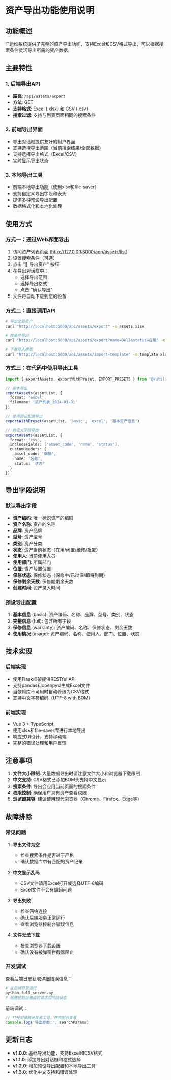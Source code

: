 # 资产导出功能使用说明

## 功能概述

IT运维系统提供了完整的资产导出功能，支持Excel和CSV格式导出，可以根据搜索条件灵活导出所需的资产数据。

## 主要特性

### 1. 后端导出API
- **路径**: `/api/assets/export`
- **方法**: GET
- **支持格式**: Excel (.xlsx) 和 CSV (.csv)
- **搜索过滤**: 支持与列表页面相同的搜索条件

### 2. 前端导出界面
- 导出对话框提供友好的用户界面
- 支持选择导出范围（当前搜索结果/全部数据）
- 支持选择导出格式（Excel/CSV）
- 实时显示导出状态

### 3. 本地导出工具
- 前端本地导出功能（使用xlsx和file-saver）
- 支持自定义导出字段和表头
- 提供多种预设导出配置
- 数据格式化和本地化处理

## 使用方式

### 方式一：通过Web界面导出

1. 访问资产列表页面 (http://127.0.0.1:3000/app/assets/list)
2. 设置搜索条件（可选）
3. 点击 "📄 导出资产" 按钮
4. 在导出对话框中：
   - 选择导出范围
   - 选择导出格式
   - 点击 "确认导出"
5. 文件将自动下载到您的设备

### 方式二：直接调用API

```bash
# 导出全部资产
curl "http://localhost:5000/api/assets/export" -o assets.xlsx

# 按条件导出
curl "http://localhost:5000/api/assets/export?name=Dell&status=在用" -o dell_assets.xlsx

# 下载导入模板
curl "http://localhost:5000/api/assets/import-template" -o template.xlsx
```

### 方式三：在代码中使用导出工具

```typescript
import { exportAssets, exportWithPreset, EXPORT_PRESETS } from '@/utils/assetExport'

// 基本导出
exportAssets(assetList, {
  format: 'excel',
  filename: '资产列表_2024-01-01'
})

// 使用预设配置导出
exportWithPreset(assetList, 'basic', 'excel', '基本资产信息')

// 自定义字段导出
exportAssets(assetList, {
  format: 'csv',
  includeFields: ['asset_code', 'name', 'status'],
  customHeaders: {
    asset_code: '编码',
    name: '名称', 
    status: '状态'
  }
})
```

## 导出字段说明

### 默认导出字段
- **资产编码**: 唯一标识资产的编码
- **资产名称**: 资产的名称
- **品牌**: 资产品牌
- **型号**: 资产型号
- **类别**: 资产分类
- **状态**: 资产当前状态（在用/闲置/维修/报废）
- **使用人**: 当前使用人员
- **使用部门**: 所属部门
- **位置**: 资产放置位置
- **保修状态**: 保修状态（保修中/已过保/即将到期）
- **保修剩余天数**: 保修期剩余天数
- **创建时间**: 资产录入时间

### 预设导出配置

1. **基本信息** (basic): 资产编码、名称、品牌、型号、类别、状态
2. **完整信息** (full): 包含所有字段
3. **保修信息** (warranty): 资产编码、名称、保修状态、剩余天数
4. **使用情况** (usage): 资产编码、名称、使用人、部门、位置、状态

## 技术实现

### 后端实现
- 使用Flask框架提供RESTful API
- 支持pandas和openpyxl生成Excel文件
- 当依赖库不可用时自动降级为CSV格式
- 支持中文字符编码（UTF-8 with BOM）

### 前端实现
- Vue 3 + TypeScript
- 使用xlsx和file-saver库进行本地导出
- 响应式UI设计，支持移动端
- 完整的错误处理和用户反馈

## 注意事项

1. **文件大小限制**: 大量数据导出时请注意文件大小和浏览器下载限制
2. **中文支持**: CSV格式已添加BOM头支持中文显示
3. **搜索条件**: 导出会应用当前页面的搜索条件
4. **权限控制**: 确保用户具有资产查看权限
5. **浏览器兼容**: 建议使用现代浏览器（Chrome、Firefox、Edge等）

## 故障排除

### 常见问题

1. **导出文件为空**
   - 检查搜索条件是否过于严格
   - 确认数据库中有匹配的资产记录

2. **中文显示乱码**
   - CSV文件请用Excel打开或选择UTF-8编码
   - Excel文件不会有编码问题

3. **导出失败**
   - 检查网络连接
   - 确认后端服务正常运行
   - 查看浏览器控制台错误信息

4. **文件无法下载**
   - 检查浏览器下载设置
   - 确认没有被弹窗拦截器阻止

### 开发调试

查看后端日志获取详细错误信息：
```bash
# 在后端目录运行
python full_server.py
# 观察控制台输出的请求和响应日志
```

前端调试：
```javascript
// 打开浏览器开发者工具，在控制台查看
console.log('导出参数:', searchParams)
```

## 更新日志

- **v1.0.0**: 基础导出功能，支持Excel和CSV格式
- **v1.1.0**: 添加导出对话框和格式选择
- **v1.2.0**: 增加预设导出配置和本地导出工具
- **v1.3.0**: 优化中文支持和错误处理